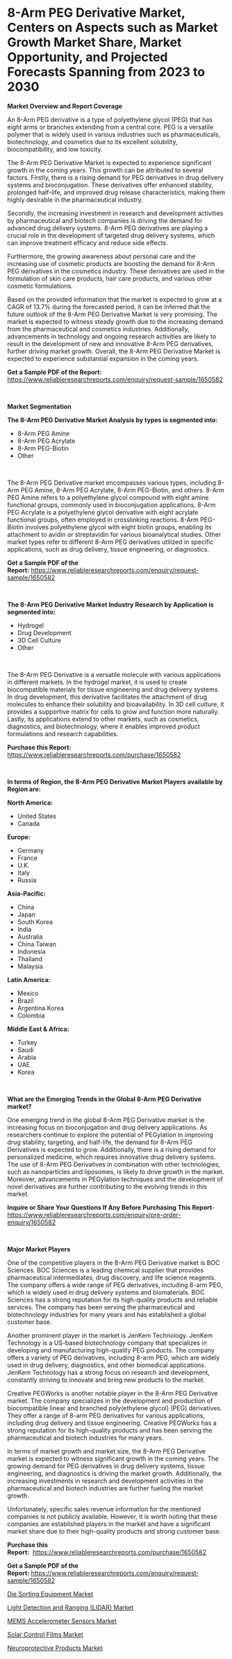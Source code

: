 <p><h1>8-Arm PEG Derivative Market, Centers on Aspects such as Market Growth Market Share, Market Opportunity, and Projected Forecasts Spanning from 2023 to 2030</h1></p><p><strong>Market Overview and Report Coverage</strong></p>
<p><p>An 8-Arm PEG derivative is a type of polyethylene glycol (PEG) that has eight arms or branches extending from a central core. PEG is a versatile polymer that is widely used in various industries such as pharmaceuticals, biotechnology, and cosmetics due to its excellent solubility, biocompatibility, and low toxicity.</p><p>The 8-Arm PEG Derivative Market is expected to experience significant growth in the coming years. This growth can be attributed to several factors. Firstly, there is a rising demand for PEG derivatives in drug delivery systems and bioconjugation. These derivatives offer enhanced stability, prolonged half-life, and improved drug release characteristics, making them highly desirable in the pharmaceutical industry.</p><p>Secondly, the increasing investment in research and development activities by pharmaceutical and biotech companies is driving the demand for advanced drug delivery systems. 8-Arm PEG derivatives are playing a crucial role in the development of targeted drug delivery systems, which can improve treatment efficacy and reduce side effects.</p><p>Furthermore, the growing awareness about personal care and the increasing use of cosmetic products are boosting the demand for 8-Arm PEG derivatives in the cosmetics industry. These derivatives are used in the formulation of skin care products, hair care products, and various other cosmetic formulations.</p><p>Based on the provided information that the market is expected to grow at a CAGR of 13.7% during the forecasted period, it can be inferred that the future outlook of the 8-Arm PEG Derivative Market is very promising. The market is expected to witness steady growth due to the increasing demand from the pharmaceutical and cosmetics industries. Additionally, advancements in technology and ongoing research activities are likely to result in the development of new and innovative 8-Arm PEG derivatives, further driving market growth. Overall, the 8-Arm PEG Derivative Market is expected to experience substantial expansion in the coming years.</p></p>
<p><strong>Get a Sample PDF of the Report:</strong> <a href="https://www.reliableresearchreports.com/enquiry/request-sample/1650582">https://www.reliableresearchreports.com/enquiry/request-sample/1650582</a></p>
<p>&nbsp;</p>
<p><strong>Market Segmentation</strong></p>
<p><strong>The 8-Arm PEG Derivative Market Analysis by types is segmented into:</strong></p>
<p><ul><li>8-Arm PEG Amine</li><li>8-Arm PEG Acrylate</li><li>8-Arm PEG-Biotin</li><li>Other</li></ul></p>
<p>&nbsp;</p>
<p><p>The 8-Arm PEG Derivative market encompasses various types, including 8-Arm PEG Amine, 8-Arm PEG Acrylate, 8-Arm PEG-Biotin, and others. 8-Arm PEG Amine refers to a polyethylene glycol compound with eight amine functional groups, commonly used in bioconjugation applications. 8-Arm PEG Acrylate is a polyethylene glycol derivative with eight acrylate functional groups, often employed in crosslinking reactions. 8-Arm PEG-Biotin involves polyethylene glycol with eight biotin groups, enabling its attachment to avidin or streptavidin for various bioanalytical studies. Other market types refer to different 8-Arm PEG derivatives utilized in specific applications, such as drug delivery, tissue engineering, or diagnostics.</p></p>
<p><strong>Get a Sample PDF of the Report:</strong>&nbsp;<a href="https://www.reliableresearchreports.com/enquiry/request-sample/1650582">https://www.reliableresearchreports.com/enquiry/request-sample/1650582</a></p>
<p>&nbsp;</p>
<p><strong>The 8-Arm PEG Derivative Market Industry Research by Application is segmented into:</strong></p>
<p><ul><li>Hydrogel</li><li>Drug Development</li><li>3D Cell Culture</li><li>Other</li></ul></p>
<p>&nbsp;</p>
<p><p>The 8-Arm PEG Derivative is a versatile molecule with various applications in different markets. In the hydrogel market, it is used to create biocompatible materials for tissue engineering and drug delivery systems. In drug development, this derivative facilitates the attachment of drug molecules to enhance their solubility and bioavailability. In 3D cell culture, it provides a supportive matrix for cells to grow and function more naturally. Lastly, its applications extend to other markets, such as cosmetics, diagnostics, and biotechnology, where it enables improved product formulations and research capabilities.</p></p>
<p><strong>Purchase this Report:</strong>&nbsp; <a href="https://www.reliableresearchreports.com/purchase/1650582">https://www.reliableresearchreports.com/purchase/1650582</a></p>
<p>&nbsp;</p>
<p><strong>In terms of Region, the 8-Arm PEG Derivative Market Players available by Region are:</strong></p>
<p>
    <p> <strong> North America: </strong>
        <ul>
            <li>United States</li>
            <li>Canada</li>
        </ul>
        </p> 
    <p> <strong> Europe: </strong>
        <ul>
            <li>Germany</li>
            <li>France</li>
            <li>U.K.</li>
            <li>Italy</li>
            <li>Russia</li>
        </ul>
        </p> 
    <p> <strong> Asia-Pacific: </strong>
        <ul>
            <li>China</li>
            <li>Japan</li>
            <li>South Korea</li>
            <li>India</li>
            <li>Australia</li>
            <li>China Taiwan</li>
            <li>Indonesia</li>
            <li>Thailand</li>
            <li>Malaysia</li>
        </ul>
        </p> 
    <p> <strong> Latin America: </strong>
        <ul>
            <li>Mexico</li>
            <li>Brazil</li>
            <li>Argentina Korea</li>
            <li>Colombia</li>
        </ul>
        </p> 
    <p> <strong> Middle East & Africa: </strong>
        <ul>
            <li>Turkey</li>
            <li>Saudi</li>
            <li>Arabia</li>
            <li>UAE</li>
            <li>Korea</li>
        </ul>
    </p>
    </p>
<p>&nbsp;</p>
<p><strong>What are the Emerging Trends in the Global 8-Arm PEG Derivative market?</strong></p>
<p><p>One emerging trend in the global 8-Arm PEG Derivative market is the increasing focus on bioconjugation and drug delivery applications. As researchers continue to explore the potential of PEGylation in improving drug stability, targeting, and half-life, the demand for 8-Arm PEG Derivatives is expected to grow. Additionally, there is a rising demand for personalized medicine, which requires innovative drug delivery systems. The use of 8-Arm PEG Derivatives in combination with other technologies, such as nanoparticles and liposomes, is likely to drive growth in the market. Moreover, advancements in PEGylation techniques and the development of novel derivatives are further contributing to the evolving trends in this market.</p></p>
<p><strong>Inquire or Share Your Questions If Any Before Purchasing This Report</strong>- <a href="https://www.reliableresearchreports.com/enquiry/pre-order-enquiry/1650582">https://www.reliableresearchreports.com/enquiry/pre-order-enquiry/1650582</a></p>
<p>&nbsp;</p>
<p><strong>Major Market Players</strong></p>
<p><p>One of the competitive players in the 8-Arm PEG Derivative market is BOC Sciences. BOC Sciences is a leading chemical supplier that provides pharmaceutical intermediates, drug discovery, and life science reagents. The company offers a wide range of PEG derivatives, including 8-arm PEG, which is widely used in drug delivery systems and biomaterials. BOC Sciences has a strong reputation for its high-quality products and reliable services. The company has been serving the pharmaceutical and biotechnology industries for many years and has established a global customer base.</p><p>Another prominent player in the market is JenKem Technology. JenKem Technology is a US-based biotechnology company that specializes in developing and manufacturing high-quality PEG products. The company offers a variety of PEG derivatives, including 8-arm PEG, which are widely used in drug delivery, diagnostics, and other biomedical applications. JenKem Technology has a strong focus on research and development, constantly striving to innovate and bring new products to the market.</p><p>Creative PEGWorks is another notable player in the 8-Arm PEG Derivative market. The company specializes in the development and production of biocompatible linear and branched poly(ethylene glycol) (PEG) derivatives. They offer a range of 8-arm PEG derivatives for various applications, including drug delivery and tissue engineering. Creative PEGWorks has a strong reputation for its high-quality products and has been serving the pharmaceutical and biotech industries for many years.</p><p>In terms of market growth and market size, the 8-Arm PEG Derivative market is expected to witness significant growth in the coming years. The growing demand for PEG derivatives in drug delivery systems, tissue engineering, and diagnostics is driving the market growth. Additionally, the increasing investments in research and development activities in the pharmaceutical and biotech industries are further fueling the market growth.</p><p>Unfortunately, specific sales revenue information for the mentioned companies is not publicly available. However, it is worth noting that these companies are established players in the market and have a significant market share due to their high-quality products and strong customer base.</p></p>
<p><strong>Purchase this Report:</strong>&nbsp;&nbsp;<a href="https://www.reliableresearchreports.com/purchase/1650582">https://www.reliableresearchreports.com/purchase/1650582</a></p>
<p></p>
<p><strong>Get a Sample PDF of the Report:</strong>&nbsp;<a href="https://www.reliableresearchreports.com/enquiry/request-sample/1650582">https://www.reliableresearchreports.com/enquiry/request-sample/1650582</a></p>
<p><p><a href="https://medium.com/@adealoshi97/die-sorting-equipment-market-size-growth-forecast-2023-2030-99b1e74e798b">Die Sorting Equipment Market</a></p><p><a href="https://www.linkedin.com/pulse/light-detection-ranging-lidar-market-share-amp-new-trends/">Light Detection and Ranging (LIDAR) Market</a></p><p><a href="https://medium.com/@stoneernser2023/mems-accelerometer-sensors-market-size-growth-forecast-2023-2030-619bf5d8660b">MEMS Accelerometer Sensors Market</a></p><p><a href="https://www.linkedin.com/pulse/solar-control-films-market-insights-players-forecast/">Solar Control Films Market</a></p><p><a href="https://www.linkedin.com/pulse/decoding-neuroprotective-products-market-deep-dive-latest/">Neuroprotective Products Market</a></p></p>
